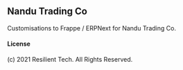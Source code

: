 ## Nandu Trading Co

Customisations to Frappe / ERPNext for Nandu Trading Co.

#### License

(c) 2021 Resilient Tech. All Rights Reserved.